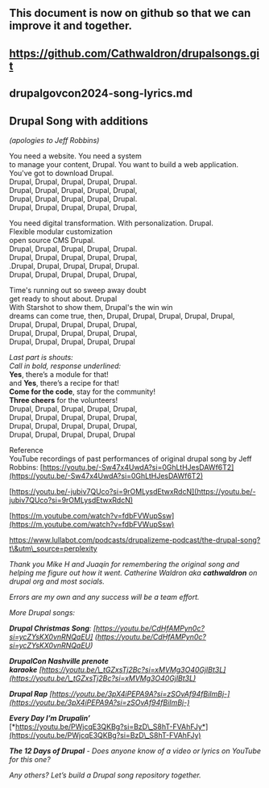 ## **This document is now on github so that we can improve it and together.**

## https://github.com/Cathwaldron/drupalsongs.git
## drupalgovcon2024-song-lyrics.md

## **Drupal Song with additions** 

*(apologies to Jeff Robbins)*

You need a website. You need a system   
 to manage your content, Drupal. You want to build a web application.   
You've got to download Drupal.   
Drupal, Drupal, Drupal, Drupal, Drupal.   
Drupal, Drupal, Drupal, Drupal, Drupal,   
Drupal, Drupal, Drupal, Drupal, Drupal.   
Drupal, Drupal, Drupal, Drupal, Drupal,    

You need digital transformation. With personalization. Drupal.   
Flexible modular customization   
open source CMS Drupal.   
Drupal, Drupal, Drupal, Drupal, Drupal.    
Drupal, Drupal, Drupal, Drupal, Drupal,    
.Drupal, Drupal, Drupal, Drupal, Drupal.    
Drupal, Drupal, Drupal, Drupal, Drupal,    
   
Time's running out so sweep away doubt    
get ready to shout about. Drupal    
With Starshot to show them, Drupal's the win win   
dreams can come true, then, Drupal, Drupal, Drupal, Drupal, Drupal,   
Drupal, Drupal, Drupal, Drupal, Drupal,   
Drupal, Drupal, Drupal, Drupal, Drupal,   
Drupal, Drupal, Drupal, Drupal, Drupal   
   
*Last part is  shouts:*   
 *Call in bold, response underlined:*   
**Yes**, there’s a module for that\!   
and **Yes**, there’s a recipe for that\!   
**Come for the code**, stay for the community\!   
**Three cheers** for the volunteers\!   
Drupal, Drupal, Drupal, Drupal, Drupal,    
Drupal, Drupal, Drupal, Drupal, Drupal,    
Drupal, Drupal, Drupal, Drupal, Drupal,    
Drupal, Drupal, Drupal, Drupal, Drupal   
   
Reference   
YouTube recordings of past performances of original drupal song by Jeff Robbins:
[https://youtu.be/-Sw47x4UwdA?si=0GhLtHJesDAWf6T2](https://youtu.be/-Sw47x4UwdA?si=0GhLtHJesDAWf6T2)   
   
[https://youtu.be/-jubiv7QUco?si=9rOMLysdEtwxRdcN](https://youtu.be/-jubiv7QUco?si=9rOMLysdEtwxRdcN)   
   
[https://m.youtube.com/watch?v=fdbFVWupSsw](https://m.youtube.com/watch?v=fdbFVWupSsw)   
   
[https://www.lullabot.com/podcasts/drupalizeme-podcast/the-drupal-song?t\&utm\_source=perplexity   ](https://www.lullabot.com/podcasts/drupalizeme-podcast/the-drupal-song?t\&utm\_source=perplexity)
   
   
*Thank you Mike H and Juaqín for remembering the original song and helping me figure out how it went. Catherine Waldron aka **cathwaldron** on drupal org and most socials.*    
   
*Errors are my own and any success will be a team effort.*   
   
*More Drupal songs:*   
   
***Drupal Christmas Song**: [https://youtu.be/CdHfAMPyn0c?si=ycZYsKX0vnRNQaEU]   (https://youtu.be/CdHfAMPyn0c?si=ycZYsKX0vnRNQaEU)*   

***DrupalCon Nashville prenote***   
***karaoke**  [https://youtu.be/\_tGZxsTj2Bc?si=xMVMg3O40GjlBt3L](https://youtu.be/\_tGZxsTj2Bc?si=xMVMg3O40GjlBt3L)*   
   
***Drupal Rap** [https://youtu.be/3pX4iPEPA9A?si=zSOvAf94fBiImBj-](https://youtu.be/3pX4iPEPA9A?si=zSOvAf94fBiImBj-)*   
   
***Every Day I’m Drupalin’***   
[*https://youtu.be/PWjcqE3QKBg?si=BzD\_S8hT-FVAhFJy*](https://youtu.be/PWjcqE3QKBg?si=BzD\_S8hT-FVAhFJy)   
   
***The 12 Days of Drupal** \- Does anyone know  of a video or lyrics  on YouTube for this one?*   
   
*Any others? Let’s build a Drupal song repository together.*    
   
